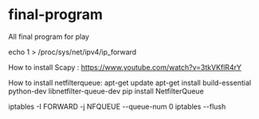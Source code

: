 # final-program
All final program for play


echo 1 > /proc/sys/net/ipv4/ip_forward


How to install Scapy :  https://www.youtube.com/watch?v=3tkVKflR4rY


How to install netfilterqueue:
    apt-get update
    apt-get install build-essential python-dev libnetfilter-queue-dev
    pip install NetfilterQueue


   iptables -I FORWARD -j NFQUEUE --queue-num 0 
   iptables --flush
    
